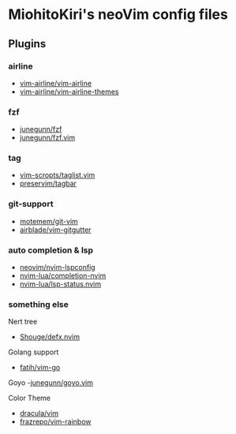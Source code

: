 # MiohitoKiri's neoVim config files

## Plugins

### airline

 - [vim-airline/vim-airline](https://github.com/vim-airline/vim-airline)
 - [vim-airline/vim-airline-themes](https://github.com/vim-airline/vim-airline-themes)


### fzf

 - [junegunn/fzf](https://github.com/junegunn/fzf)
 - [junegunn/fzf.vim](https://github.com/junegunn/fzf.vim)


### tag

 - [vim-scropts/taglist.vim](https://github.com/vim-scripts/taglist.vim)
 - [preservim/tagbar](https://github.com/preservim/tagbar)


### git-support

 - [motemem/git-vim](https://github.com/motemen/git-vim)
 - [airblade/vim-gitgutter](https://github.com/airblade/vim-gitgutter)


### auto completion & lsp

 - [neovim/nvim-lspconfig](https://github.com/neovim/nvim-lspconfig)
 - [nvim-lua/completion-nvim](https://github.com/nvim-lua/completion-nvim)
 - [nvim-lua/lsp-status.nvim](https://github.com/nvim-lua/lsp-status.nvim)


### something else

Nert tree
 - [Shouge/defx.nvim](https://github.com/Shougo/defx.nvim)

Golang support
 - [fatih/vim-go](https://github.com/fatih/vim-go)

Goyo
 -[junegunn/goyo.vim](https://github.com/junegunn/goyo.vim)

Color Theme
 - [dracula/vim](https://github.com/dracula/vim)
 - [frazrepo/vim-rainbow](https://github.com/frazrepo/vim-rainbow)
